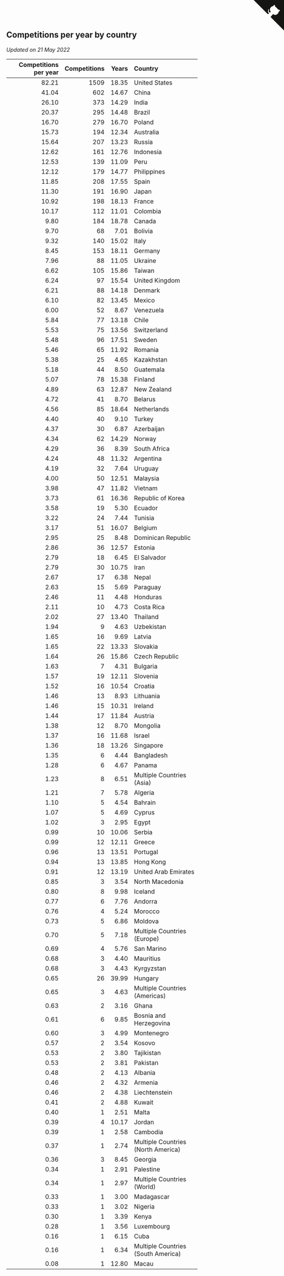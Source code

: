 ## Competitions per year by country

*Updated on 21 May 2022*

| Competitions per year | Competitions | Years | Country |
| ---: | ---: | ---: | :--- |
| 82.21 | 1509 | 18.35 | United States |
| 41.04 | 602 | 14.67 | China |
| 26.10 | 373 | 14.29 | India |
| 20.37 | 295 | 14.48 | Brazil |
| 16.70 | 279 | 16.70 | Poland |
| 15.73 | 194 | 12.34 | Australia |
| 15.64 | 207 | 13.23 | Russia |
| 12.62 | 161 | 12.76 | Indonesia |
| 12.53 | 139 | 11.09 | Peru |
| 12.12 | 179 | 14.77 | Philippines |
| 11.85 | 208 | 17.55 | Spain |
| 11.30 | 191 | 16.90 | Japan |
| 10.92 | 198 | 18.13 | France |
| 10.17 | 112 | 11.01 | Colombia |
| 9.80 | 184 | 18.78 | Canada |
| 9.70 | 68 | 7.01 | Bolivia |
| 9.32 | 140 | 15.02 | Italy |
| 8.45 | 153 | 18.11 | Germany |
| 7.96 | 88 | 11.05 | Ukraine |
| 6.62 | 105 | 15.86 | Taiwan |
| 6.24 | 97 | 15.54 | United Kingdom |
| 6.21 | 88 | 14.18 | Denmark |
| 6.10 | 82 | 13.45 | Mexico |
| 6.00 | 52 | 8.67 | Venezuela |
| 5.84 | 77 | 13.18 | Chile |
| 5.53 | 75 | 13.56 | Switzerland |
| 5.48 | 96 | 17.51 | Sweden |
| 5.46 | 65 | 11.92 | Romania |
| 5.38 | 25 | 4.65 | Kazakhstan |
| 5.18 | 44 | 8.50 | Guatemala |
| 5.07 | 78 | 15.38 | Finland |
| 4.89 | 63 | 12.87 | New Zealand |
| 4.72 | 41 | 8.70 | Belarus |
| 4.56 | 85 | 18.64 | Netherlands |
| 4.40 | 40 | 9.10 | Turkey |
| 4.37 | 30 | 6.87 | Azerbaijan |
| 4.34 | 62 | 14.29 | Norway |
| 4.29 | 36 | 8.39 | South Africa |
| 4.24 | 48 | 11.32 | Argentina |
| 4.19 | 32 | 7.64 | Uruguay |
| 4.00 | 50 | 12.51 | Malaysia |
| 3.98 | 47 | 11.82 | Vietnam |
| 3.73 | 61 | 16.36 | Republic of Korea |
| 3.58 | 19 | 5.30 | Ecuador |
| 3.22 | 24 | 7.44 | Tunisia |
| 3.17 | 51 | 16.07 | Belgium |
| 2.95 | 25 | 8.48 | Dominican Republic |
| 2.86 | 36 | 12.57 | Estonia |
| 2.79 | 18 | 6.45 | El Salvador |
| 2.79 | 30 | 10.75 | Iran |
| 2.67 | 17 | 6.38 | Nepal |
| 2.63 | 15 | 5.69 | Paraguay |
| 2.46 | 11 | 4.48 | Honduras |
| 2.11 | 10 | 4.73 | Costa Rica |
| 2.02 | 27 | 13.40 | Thailand |
| 1.94 | 9 | 4.63 | Uzbekistan |
| 1.65 | 16 | 9.69 | Latvia |
| 1.65 | 22 | 13.33 | Slovakia |
| 1.64 | 26 | 15.86 | Czech Republic |
| 1.63 | 7 | 4.31 | Bulgaria |
| 1.57 | 19 | 12.11 | Slovenia |
| 1.52 | 16 | 10.54 | Croatia |
| 1.46 | 13 | 8.93 | Lithuania |
| 1.46 | 15 | 10.31 | Ireland |
| 1.44 | 17 | 11.84 | Austria |
| 1.38 | 12 | 8.70 | Mongolia |
| 1.37 | 16 | 11.68 | Israel |
| 1.36 | 18 | 13.26 | Singapore |
| 1.35 | 6 | 4.44 | Bangladesh |
| 1.28 | 6 | 4.67 | Panama |
| 1.23 | 8 | 6.51 | Multiple Countries (Asia) |
| 1.21 | 7 | 5.78 | Algeria |
| 1.10 | 5 | 4.54 | Bahrain |
| 1.07 | 5 | 4.69 | Cyprus |
| 1.02 | 3 | 2.95 | Egypt |
| 0.99 | 10 | 10.06 | Serbia |
| 0.99 | 12 | 12.11 | Greece |
| 0.96 | 13 | 13.51 | Portugal |
| 0.94 | 13 | 13.85 | Hong Kong |
| 0.91 | 12 | 13.19 | United Arab Emirates |
| 0.85 | 3 | 3.54 | North Macedonia |
| 0.80 | 8 | 9.98 | Iceland |
| 0.77 | 6 | 7.76 | Andorra |
| 0.76 | 4 | 5.24 | Morocco |
| 0.73 | 5 | 6.86 | Moldova |
| 0.70 | 5 | 7.18 | Multiple Countries (Europe) |
| 0.69 | 4 | 5.76 | San Marino |
| 0.68 | 3 | 4.40 | Mauritius |
| 0.68 | 3 | 4.43 | Kyrgyzstan |
| 0.65 | 26 | 39.99 | Hungary |
| 0.65 | 3 | 4.63 | Multiple Countries (Americas) |
| 0.63 | 2 | 3.16 | Ghana |
| 0.61 | 6 | 9.85 | Bosnia and Herzegovina |
| 0.60 | 3 | 4.99 | Montenegro |
| 0.57 | 2 | 3.54 | Kosovo |
| 0.53 | 2 | 3.80 | Tajikistan |
| 0.53 | 2 | 3.81 | Pakistan |
| 0.48 | 2 | 4.13 | Albania |
| 0.46 | 2 | 4.32 | Armenia |
| 0.46 | 2 | 4.38 | Liechtenstein |
| 0.41 | 2 | 4.88 | Kuwait |
| 0.40 | 1 | 2.51 | Malta |
| 0.39 | 4 | 10.17 | Jordan |
| 0.39 | 1 | 2.58 | Cambodia |
| 0.37 | 1 | 2.74 | Multiple Countries (North America) |
| 0.36 | 3 | 8.45 | Georgia |
| 0.34 | 1 | 2.91 | Palestine |
| 0.34 | 1 | 2.97 | Multiple Countries (World) |
| 0.33 | 1 | 3.00 | Madagascar |
| 0.33 | 1 | 3.02 | Nigeria |
| 0.30 | 1 | 3.39 | Kenya |
| 0.28 | 1 | 3.56 | Luxembourg |
| 0.16 | 1 | 6.15 | Cuba |
| 0.16 | 1 | 6.34 | Multiple Countries (South America) |
| 0.08 | 1 | 12.80 | Macau |


<a href="https://github.com/JustinTimeCuber/wca_statistics" class="github-corner" aria-label="View source on Github"><svg width="80" height="80" viewBox="0 0 250 250" style="fill:#151513; color:#fff; position: absolute; top: 0; border: 0; right: 0;" aria-hidden="true"><path d="M0,0 L115,115 L130,115 L142,142 L250,250 L250,0 Z"></path><path d="M128.3,109.0 C113.8,99.7 119.0,89.6 119.0,89.6 C122.0,82.7 120.5,78.6 120.5,78.6 C119.2,72.0 123.4,76.3 123.4,76.3 C127.3,80.9 125.5,87.3 125.5,87.3 C122.9,97.6 130.6,101.9 134.4,103.2" fill="currentColor" style="transform-origin: 130px 106px;" class="octo-arm"></path><path d="M115.0,115.0 C114.9,115.1 118.7,116.5 119.8,115.4 L133.7,101.6 C136.9,99.2 139.9,98.4 142.2,98.6 C133.8,88.0 127.5,74.4 143.8,58.0 C148.5,53.4 154.0,51.2 159.7,51.0 C160.3,49.4 163.2,43.6 171.4,40.1 C171.4,40.1 176.1,42.5 178.8,56.2 C183.1,58.6 187.2,61.8 190.9,65.4 C194.5,69.0 197.7,73.2 200.1,77.6 C213.8,80.2 216.3,84.9 216.3,84.9 C212.7,93.1 206.9,96.0 205.4,96.6 C205.1,102.4 203.0,107.8 198.3,112.5 C181.9,128.9 168.3,122.5 157.7,114.1 C157.9,116.9 156.7,120.9 152.7,124.9 L141.0,136.5 C139.8,137.7 141.6,141.9 141.8,141.8 Z" fill="currentColor" class="octo-body"></path></svg></a><style>.github-corner:hover .octo-arm{animation:octocat-wave 560ms ease-in-out}@keyframes octocat-wave{0%,100%{transform:rotate(0)}20%,60%{transform:rotate(-25deg)}40%,80%{transform:rotate(10deg)}}@media (max-width:500px){.github-corner:hover .octo-arm{animation:none}.github-corner .octo-arm{animation:octocat-wave 560ms ease-in-out}}</style>
